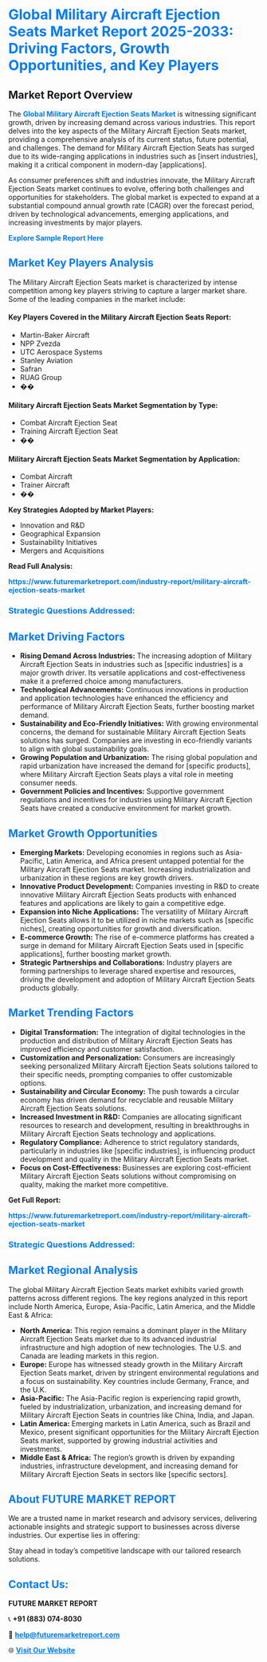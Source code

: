 <h1 style="color: #007BFF;">Global Military Aircraft Ejection Seats Market Report 2025-2033: Driving Factors, Growth Opportunities, and Key Players</h1>

<section id="overview">
<h2>Market Report Overview</h2>
<p>The <a href="https://www.futuremarketreport.com/industry-report/military-aircraft-ejection-seats-market" style="color: #007BFF; text-decoration: none;"><strong>Global Military Aircraft Ejection Seats Market</strong></a> is witnessing significant growth, driven by increasing demand across various industries. This report delves into the key aspects of the Military Aircraft Ejection Seats market, providing a comprehensive analysis of its current status, future potential, and challenges. The demand for Military Aircraft Ejection Seats has surged due to its wide-ranging applications in industries such as [insert industries], making it a critical component in modern-day [applications].</p>
<p>As consumer preferences shift and industries innovate, the Military Aircraft Ejection Seats market continues to evolve, offering both challenges and opportunities for stakeholders. The global market is expected to expand at a substantial compound annual growth rate (CAGR) over the forecast period, driven by technological advancements, emerging applications, and increasing investments by major players.</p>
</section>

<section id="overview">
<p><a href="https://www.futuremarketreport.com/request-sample/reportId=118540" style="color: #007BFF; text-decoration: none;"><strong>Explore Sample Report Here</strong></a></p>
</section>

<section id="key-players">
<h2 style="color: #007BFF;">Market Key Players Analysis</h2>
<p>The Military Aircraft Ejection Seats market is characterized by intense competition among key players striving to capture a larger market share. Some of the leading companies in the market include:</p>
<h4>Key Players Covered in the Military Aircraft Ejection Seats Report:</h4>
<ul><li>Martin-Baker Aircraft</li><li>NPP Zvezda</li><li>UTC Aerospace Systems</li><li>Stanley Aviation</li><li>Safran</li><li>RUAG Group</li><li>��</li></ul>
<h4>Military Aircraft Ejection Seats Market Segmentation by Type:</h4>
<ul><li>Combat Aircraft Ejection Seat</li><li>Training Aircraft Ejection Seat</li><li>��</li></ul>

<h4>Military Aircraft Ejection Seats Market Segmentation by Application:</h4>
<ul><li>Combat Aircraft</li><li>Trainer Aircraft</li><li>��</li></ul>
<p><strong>Key Strategies Adopted by Market Players:</strong></p>
<ul>
<li>Innovation and R&D</li>
<li>Geographical Expansion</li>
<li>Sustainability Initiatives</li>
<li>Mergers and Acquisitions</li>
</ul>
</section>

<section>
<p><strong>Read Full Analysis: </strong></p><a href="https://www.futuremarketreport.com/industry-report/military-aircraft-ejection-seats-market" style="color: #007BFF; text-decoration: none;"><strong>https://www.futuremarketreport.com/industry-report/military-aircraft-ejection-seats-market</strong></a>
<h3 style="color: #007BFF;">Strategic Questions Addressed:</h3>
</section>

<section id="driving-factors">
<h2 style="color: #007BFF;">Market Driving Factors</h2>
<ul>
<li><strong>Rising Demand Across Industries:</strong> The increasing adoption of Military Aircraft Ejection Seats in industries such as [specific industries] is a major growth driver. Its versatile applications and cost-effectiveness make it a preferred choice among manufacturers.</li>
<li><strong>Technological Advancements:</strong> Continuous innovations in production and application technologies have enhanced the efficiency and performance of Military Aircraft Ejection Seats, further boosting market demand.</li>
<li><strong>Sustainability and Eco-Friendly Initiatives:</strong> With growing environmental concerns, the demand for sustainable Military Aircraft Ejection Seats solutions has surged. Companies are investing in eco-friendly variants to align with global sustainability goals.</li>
<li><strong>Growing Population and Urbanization:</strong> The rising global population and rapid urbanization have increased the demand for [specific products], where Military Aircraft Ejection Seats plays a vital role in meeting consumer needs.</li>
<li><strong>Government Policies and Incentives:</strong> Supportive government regulations and incentives for industries using Military Aircraft Ejection Seats have created a conducive environment for market growth.</li>
</ul>
</section>

<section id="growth-opportunities">
<h2 style="color: #007BFF;">Market Growth Opportunities</h2>
<ul>
<li><strong>Emerging Markets:</strong> Developing economies in regions such as Asia-Pacific, Latin America, and Africa present untapped potential for the Military Aircraft Ejection Seats market. Increasing industrialization and urbanization in these regions are key growth drivers.</li>
<li><strong>Innovative Product Development:</strong> Companies investing in R&D to create innovative Military Aircraft Ejection Seats products with enhanced features and applications are likely to gain a competitive edge.</li>
<li><strong>Expansion into Niche Applications:</strong> The versatility of Military Aircraft Ejection Seats allows it to be utilized in niche markets such as [specific niches], creating opportunities for growth and diversification.</li>
<li><strong>E-commerce Growth:</strong> The rise of e-commerce platforms has created a surge in demand for Military Aircraft Ejection Seats used in [specific applications], further boosting market growth.</li>
<li><strong>Strategic Partnerships and Collaborations:</strong> Industry players are forming partnerships to leverage shared expertise and resources, driving the development and adoption of Military Aircraft Ejection Seats products globally.</li>
</ul>
</section>

<section id="trending-factors">
<h2 style="color: #007BFF;">Market Trending Factors</h2>
<ul>
<li><strong>Digital Transformation:</strong> The integration of digital technologies in the production and distribution of Military Aircraft Ejection Seats has improved efficiency and customer satisfaction.</li>
<li><strong>Customization and Personalization:</strong> Consumers are increasingly seeking personalized Military Aircraft Ejection Seats solutions tailored to their specific needs, prompting companies to offer customizable options.</li>
<li><strong>Sustainability and Circular Economy:</strong> The push towards a circular economy has driven demand for recyclable and reusable Military Aircraft Ejection Seats solutions.</li>
<li><strong>Increased Investment in R&D:</strong> Companies are allocating significant resources to research and development, resulting in breakthroughs in Military Aircraft Ejection Seats technology and applications.</li>
<li><strong>Regulatory Compliance:</strong> Adherence to strict regulatory standards, particularly in industries like [specific industries], is influencing product development and quality in the Military Aircraft Ejection Seats market.</li>
<li><strong>Focus on Cost-Effectiveness:</strong> Businesses are exploring cost-efficient Military Aircraft Ejection Seats solutions without compromising on quality, making the market more competitive.</li>
</ul>
</section>

<section>
<p><strong>Get Full Report: </strong></p><a href="https://www.futuremarketreport.com/industry-report/military-aircraft-ejection-seats-market" style="color: #007BFF; text-decoration: none;"><strong>https://www.futuremarketreport.com/industry-report/military-aircraft-ejection-seats-market</strong></a>
<h3 style="color: #007BFF;">Strategic Questions Addressed:</h3>
</section>


<section id="regional-analysis">
<h2 style="color: #007BFF;">Market Regional Analysis</h2>
<p>The global Military Aircraft Ejection Seats market exhibits varied growth patterns across different regions. The key regions analyzed in this report include North America, Europe, Asia-Pacific, Latin America, and the Middle East & Africa:</p>
<ul>
<li><strong>North America:</strong> This region remains a dominant player in the Military Aircraft Ejection Seats market due to its advanced industrial infrastructure and high adoption of new technologies. The U.S. and Canada are leading markets in this region.</li>
<li><strong>Europe:</strong> Europe has witnessed steady growth in the Military Aircraft Ejection Seats market, driven by stringent environmental regulations and a focus on sustainability. Key countries include Germany, France, and the U.K.</li>
<li><strong>Asia-Pacific:</strong> The Asia-Pacific region is experiencing rapid growth, fueled by industrialization, urbanization, and increasing demand for Military Aircraft Ejection Seats in countries like China, India, and Japan.</li>
<li><strong>Latin America:</strong> Emerging markets in Latin America, such as Brazil and Mexico, present significant opportunities for the Military Aircraft Ejection Seats market, supported by growing industrial activities and investments.</li>
<li><strong>Middle East & Africa:</strong> The region’s growth is driven by expanding industries, infrastructure development, and increasing demand for Military Aircraft Ejection Seats in sectors like [specific sectors].</li>
</ul>
</section>

<footer>
<h2 style="color: #007BFF;">About FUTURE MARKET REPORT</h2>
<p>We are a trusted name in market research and advisory services, delivering actionable insights and strategic support to businesses across diverse industries. Our expertise lies in offering:</p>

<p>Stay ahead in today’s competitive landscape with our tailored research solutions.</p>

<h2 style="color: #007BFF;">Contact Us:</h2>
<p><strong>FUTURE MARKET REPORT</strong></p>
<p>📞 <strong>+91 (883) 074-8030</strong></p>
<p>📧 <strong><a href="mailto:help@futuremarketreport.com" style="color: #007BFF;">help@futuremarketreport.com</a></strong></p>
<p>🌐 <strong><a href="https://www.futuremarketreport.com/" style="color: #007BFF;">Visit Our Website</a></strong></p>
</footer>